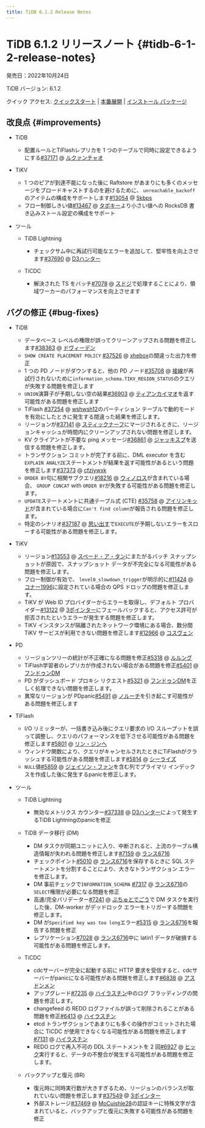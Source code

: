 ```yaml
---
title: TiDB 6.1.2 Release Notes
---
```


# TiDB 6.1.2 リリースノート {#tidb-6-1-2-release-notes}

発売日：2022年10月24日

TiDB バージョン: 6.1.2

クイック アクセス: [クイックスタート](https://docs.pingcap.com/tidb/v6.1/quick-start-with-tidb) | [本番展開](https://docs.pingcap.com/tidb/v6.1/production-deployment-using-tiup) | [インストール パッケージ](https://www.pingcap.com/download/?version=v6.1.2#version-list)

## 改良点 {#improvements}

-   TiDB

    -   配置ルールとTiFlashレプリカを 1 つのテーブルで同時に設定できるようにする[#37171](https://github.com/pingcap/tidb/issues/37171) @ [ルクァンチャオ](https://github.com/lcwangchao)

-   TiKV

    -   1 つのピアが到達不能になった後に Raftstore があまりにも多くのメッセージをブロードキャストするのを避けるために、 `unreachable_backoff`のアイテムの構成をサポートします[#13054](https://github.com/tikv/tikv/issues/13054) @ [5kbps](https://github.com/5kbpers)
    -   フロー制御しきい値[#13467](https://github.com/tikv/tikv/issues/13467) @ [タボキー](https://github.com/tabokie)より小さい値への RocksDB 書き込みストール設定の構成をサポート

-   ツール

    -   TiDB Lightning

        -   チェックサム中に再試行可能なエラーを追加して、堅牢性を向上させます[#37690](https://github.com/pingcap/tidb/issues/37690) @ [D3ハンター](https://github.com/D3Hunter)

    -   TiCDC

        -   解決された TS をバッチ[#7078](https://github.com/pingcap/tiflow/issues/7078) @ [スドジ](https://github.com/sdojjy)で処理することにより、領域ワーカーのパフォーマンスを向上させます

## バグの修正 {#bug-fixes}

-   TiDB

    -   データベース レベルの権限が誤ってクリーンアップされる問題を修正します[#38363](https://github.com/pingcap/tidb/issues/38363) @ [ドヴィーデン](https://github.com/dveeden)
    -   `SHOW CREATE PLACEMENT POLICY` [#37526](https://github.com/pingcap/tidb/issues/37526) @ [xhebox](https://github.com/xhebox)の間違った出力を修正
    -   1 つの PD ノードがダウンすると、他の PD ノード[#35708](https://github.com/pingcap/tidb/issues/35708) @ [接線](https://github.com/tangenta)が再試行されないために`information_schema.TIKV_REGION_STATUS`のクエリが失敗する問題を修正します
    -   `UNION`演算子が予期しない空の結果[#36903](https://github.com/pingcap/tidb/issues/36903) @ [ティアンカイマオ](https://github.com/tiancaiamao)を返す可能性がある問題を修正します
    -   TiFlash [#37254](https://github.com/pingcap/tidb/issues/37254) @ [wshwsh12](https://github.com/wshwsh12)のパーティション テーブルで動的モードを有効にしたときに発生する間違った結果を修正します。
    -   リージョンが[#37141](https://github.com/pingcap/tidb/issues/37141) @ [スティックナーフ](https://github.com/sticnarf)にマージされるときに、リージョンキャッシュが時間内にクリーンアップされない問題を修正します。
    -   KV クライアントが不要な ping メッセージ[#36861](https://github.com/pingcap/tidb/issues/36861) @ [ジャッキスプ](https://github.com/jackysp)を送信する問題を修正します。
    -   トランザクション コミットが完了する前に、DML executor を含む`EXPLAIN ANALYZE`ステートメントが結果を返す可能性があるという問題を修正します[#37373](https://github.com/pingcap/tidb/issues/37373) @ [cfzjywxk](https://github.com/cfzjywxk)
    -   `ORDER BY`句に相関サブクエリ[#18216](https://github.com/pingcap/tidb/issues/18216) @ [ウィノロス](https://github.com/winoros)が含まれている場合、 `GROUP CONCAT` with `ORDER BY`が失敗する可能性がある問題を修正します。
    -   `UPDATE`ステートメントに共通テーブル式 (CTE) [#35758](https://github.com/pingcap/tidb/issues/35758) @ [アイリンキッド](https://github.com/AilinKid)が含まれている場合に`Can't find column`が報告される問題を修正します。
    -   特定のシナリオ[#37187](https://github.com/pingcap/tidb/issues/37187) @ [思い出す](https://github.com/Reminiscent)で`EXECUTE`が予期しないエラーをスローする可能性がある問題を修正します。

-   TiKV

    -   リージョン[#13553](https://github.com/tikv/tikv/issues/13553) @ [スペード・ア・タン](https://github.com/SpadeA-Tang)にまたがるバッチ スナップショットが原因で、スナップショット データが不完全になる可能性がある問題を修正します。
    -   フロー制御が有効で、 `level0_slowdown_trigger`が明示的に[#11424](https://github.com/tikv/tikv/issues/11424) @ [コナー1996](https://github.com/Connor1996)に設定されている場合の QPS ドロップの問題を修正します。
    -   TiKV が Web ID プロバイダーからエラーを取得し、デフォルト プロバイダー[#13122](https://github.com/tikv/tikv/issues/13122) @ [3ポインター](https://github.com/3pointer)にフェールバックすると、アクセス許可が拒否されたというエラーが発生する問題を修正します。
    -   TiKV インスタンスが隔離されたネットワーク環境にある場合、数分間 TiKV サービスが利用できない問題を修正します[#12966](https://github.com/tikv/tikv/issues/12966) @ [コスヴェン](https://github.com/cosven)

-   PD

    -   リージョンツリーの統計が不正確になる問題を修正[#5318](https://github.com/tikv/pd/issues/5318) @ [ルルング](https://github.com/rleungx)
    -   TiFlash学習者のレプリカが作成されない場合がある問題を修正[#5401](https://github.com/tikv/pd/issues/5401) @ [フンドゥンDM](https://github.com/HunDunDM)
    -   PD がダッシュボード プロキシ リクエスト[#5321](https://github.com/tikv/pd/issues/5321) @ [フンドゥンDM](https://github.com/HunDunDM)を正しく処理できない問題を修正します。
    -   異常なリージョンが PDpanic[#5491](https://github.com/tikv/pd/issues/5491) @ [ノルーチ](https://github.com/nolouch)を引き起こす可能性がある問題を修正します

-   TiFlash

    -   I/O リミッターが、一括書き込み後にクエリ要求の I/O スループットを誤って調整し、クエリのパフォーマンスを低下させる可能性がある問題を修正します[#5801](https://github.com/pingcap/tiflash/issues/5801) @ [リン・ジンヘ](https://github.com/JinheLin)
    -   ウィンドウ関数により、クエリがキャンセルされたときにTiFlashがクラッシュする可能性がある問題を修正します[#5814](https://github.com/pingcap/tiflash/issues/5814) @ [シーライズ](https://github.com/SeaRise)
    -   `NULL`値[#5859](https://github.com/pingcap/tiflash/issues/5859) @ [ジェイソン・ファン](https://github.com/JaySon-Huang)を含む列でプライマリ インデックスを作成した後に発生するpanicを修正します。

-   ツール

    -   TiDB Lightning

        -   無効なメトリクス カウンター[#37338](https://github.com/pingcap/tidb/issues/37338) @ [D3ハンター](https://github.com/D3Hunter)によって発生するTiDB Lightningのpanicを修正

    -   TiDB データ移行 (DM)

        -   DM タスクが同期ユニットに入り、中断されると、上流のテーブル構造情報が失われる問題を修正します[#7159](https://github.com/pingcap/tiflow/issues/7159) @ [ランス6716](https://github.com/lance6716)
        -   チェックポイント[#5010](https://github.com/pingcap/tiflow/issues/5010) @ [ランス6716](https://github.com/lance6716)を保存するときに SQL ステートメントを分割することにより、大きなトランザクション エラーを修正します。
        -   DM 事前チェックで`INFORMATION_SCHEMA` [#7317](https://github.com/pingcap/tiflow/issues/7317) @ [ランス6716](https://github.com/lance6716)の`SELECT`権限が必要になる問題を修正
        -   高速/完全バリデーター[#7241](https://github.com/pingcap/tiflow/issues/7241) @ [ぶちゅとでごう](https://github.com/buchuitoudegou)で DM タスクを実行した後、DM-worker がデッドロック エラーをトリガーする問題を修正します。
        -   DM が`Specified key was too long`エラー[#5315](https://github.com/pingcap/tiflow/issues/5315) @ [ランス6716](https://github.com/lance6716)を報告する問題を修正
        -   レプリケーション[#7028](https://github.com/pingcap/tiflow/issues/7028) @ [ランス6716](https://github.com/lance6716)中に latin1 データが破損する可能性がある問題を修正します。

    -   TiCDC

        -   cdcサーバーが完全に起動する前に HTTP 要求を受信すると、cdcサーバーがpanicになる可能性がある問題を修正します[#6838](https://github.com/pingcap/tiflow/issues/6838) @ [アスドンメン](https://github.com/asddongmen)
        -   アップグレード[#7235](https://github.com/pingcap/tiflow/issues/7235) @ [ハイラスチン](https://github.com/hi-rustin)中のログ フラッディングの問題を修正します。
        -   changefeed の REDO ログファイルが誤って削除されることがある問題を修正[#6413](https://github.com/pingcap/tiflow/issues/6413) @ [ハイラスチン](https://github.com/hi-rustin)
        -   etcd トランザクションであまりにも多くの操作がコミットされた場合に TiCDC が使用できなくなる可能性がある問題を修正します[#7131](https://github.com/pingcap/tiflow/issues/7131) @ [ハイラスチン](https://github.com/hi-rustin)
        -   REDO ログで再入不可の DDL ステートメントを 2 回[#6927](https://github.com/pingcap/tiflow/issues/6927) @ [ヒック](https://github.com/hicqu)実行すると、データの不整合が発生する可能性がある問題を修正します。

    -   バックアップと復元 (BR)

        -   復元時に同時実行数が大きすぎるため、リージョンのバランスが取れていない問題を修正します[#37549](https://github.com/pingcap/tidb/issues/37549) @ [3ポインター](https://github.com/3pointer)
        -   外部ストレージ[#37469](https://github.com/pingcap/tidb/issues/37469) @ [MoCuishle28](https://github.com/MoCuishle28)の認証キーに特殊文字が含まれていると、バックアップと復元に失敗する可能性がある問題を修正
